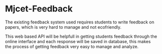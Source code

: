 # Mjcet-Feedback

The existing feedback system used requires students to write feedback on papers, which is very hard to manage and not ecofriendly.

This web based API will be helpfull in getting students feedback through the online interface and each response will be saved in database,
this makes the process of getting feedback very easy to manage and analyze. 
